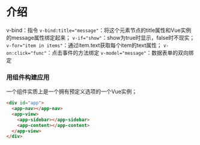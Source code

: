 # 介绍
v-bind：指令
`v-bind:title="message"`：将这个元素节点的title属性和Vue实例的message属性绑定起来；
`v-if="show"`：show为true时显示，false时不现实；
`v-for="item in items"`：通过item.text获取每个item的text属性；
`v-on:click="func"`：点击事件的方法绑定
`v-model="message"`：数据表单的双向绑定
### 用组件构建应用
一个组件实质上是一个拥有预定义选项的一个Vue实例；
````html
<div id="app">
  <app-nav></app-nav>
  <app-view>
    <app-sidebar></app-sidebar>
    <app-content></app-content>
  </app-view>
</div>
````
